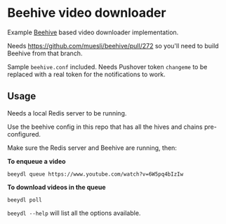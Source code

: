 # Beehive video downloader

Example [Beehive](https://github.com/muesli/beehive) based video downloader implementation.

Needs https://github.com/muesli/beehive/pull/272 so you'll need to build Beehive from that branch.

Sample `beehive.conf` included. Needs Pushover token `changeme` to be replaced with a real token for the notifications to work. 

## Usage

Needs a local Redis server to be running.

Use the beehive config in this repo that has all the hives and chains pre-configured.

Make sure the Redis server and Beehive are running, then:

**To enqueue a video**

`beeydl queue https://www.youtube.com/watch?v=6W5pq4bIzIw`


**To download videos in the queue**

`beeydl poll`


`beeydl --help` will list all the options available.
